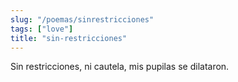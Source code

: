 ```yaml
---
slug: "/poemas/sinrestricciones"
tags: ["love"]
title: "sin-restricciones"
---
```

Sin restricciones, ni cautela, mis pupilas se dilataron.
